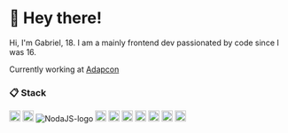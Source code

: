 # 👋 Hey there!

Hi, I'm Gabriel, 18.
I am a mainly frontend dev passionated by code since I was 16.

Currently working at [Adapcon](https://github.com/adapcon)

### 📋 Stack

<div styles="display: inline-block;">
<img src="https://img.shields.io/badge/Typescript-282C34?logo=typescript&logoColor=3178c6" alt="typescript-logo" height="20" />
<img src="https://img.shields.io/badge/Javascript-282C34?logo=javascript&logoColor=FCDC00" alt="javascript-logo" height="20" />
<img src="https://img.shields.io/badge/Node.js-282C34?logo=node.js&logoColor=339933" alt="NodaJS-logo" heigth="20"/>
<img src="https://img.shields.io/badge/Vue.js-282C34?logo=vue.js&logoColor=4FC08D" alt="VueJS-logo" height="20" />
<img src="https://img.shields.io/badge/React.js-282C34?logo=react&logoColor=61DAFB" alt="React-JS-logo" height="20" />
<img src="https://img.shields.io/badge/Next.js-282C34?logo=next.js&logoColor=FFFFFF" alt="Next-JS-logo" height="20" />
<img src="https://img.shields.io/badge/Tailwind-282C34?logo=tailwindcss&logoColor=38BDF8" alt="Tailwind-logo" height="20" />
<img src="https://img.shields.io/badge/Sass-282C34?logo=sass&logoColor=CC6699" alt="Sass-logo" height="20" />
<img src="https://img.shields.io/badge/MySQL-282C34?logo=mysql&logoColor=FFFFFF" alt="MySQL-logo" height="20" />
<img src="https://img.shields.io/badge/MongoDB-282C34?logo=mongodb&logoColor=4CA449" alt="Mongodb-logo" height="20" />
</div>
